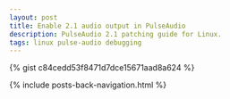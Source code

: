 ```yaml
---
layout: post
title: Enable 2.1 audio output in PulseAudio
description: PulseAudio 2.1 patching guide for Linux.
tags: linux pulse-audio debugging
---
```


{% gist c84cedd53f8471d7dce15671aad8a624 %}

{% include posts-back-navigation.html %}
